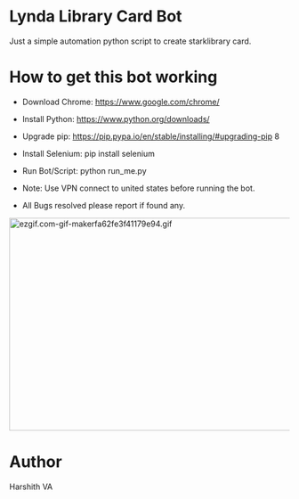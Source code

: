 # Lynda Library Card Bot
Just a simple automation python script to create starklibrary card.

# How to get this bot working
* Download Chrome: https://www.google.com/chrome/

* Install Python: https://www.python.org/downloads/

* Upgrade pip: https://pip.pypa.io/en/stable/installing/#upgrading-pip 8

* Install Selenium: pip install selenium

* Run Bot/Script: python run_me.py

* Note: Use VPN connect to united states before running the bot.

* All Bugs resolved please report if found any.

<img src="https://s5.gifyu.com/images/ezgif.com-gif-makerfa62fe3f41179e94.gif" alt="ezgif.com-gif-makerfa62fe3f41179e94.gif" width="690" height="382" class="d-lazyload">

# Author
Harshith VA
